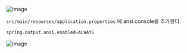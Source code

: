 ![image](https://github.com/muyaaho/spring-basic/assets/76798969/29d5a265-e0ce-4aeb-9f88-e9b2e6602606)


`src/main/resources/application.properties` 에 ansi console을 추가한다.

```python
spring.output.ansi.enabled=ALWAYS
```

![image](https://github.com/muyaaho/spring-basic/assets/76798969/fffcb495-cee1-497c-b055-940387982d62)
